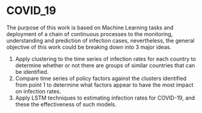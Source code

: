 # COVID_19

The purpose of this work is based on Machine Learning tasks and deployment of a chain of
continuous processes to the monitoring, understanding and prediction of infection cases, nevertheless, the general objective of this work could be breaking down into 3 major ideas.
1) Apply clustering to the time series of infection rates for each country to determine whether
or not there are groups of similar countries that can be identified.
2) Compare time series of policy factors against the clusters identified from point 1 to determine what factors appear to have the most impact on infection rates. 
3) Apply LSTM techniques to estimating infection rates for COVID-19, and these the effectiveness of such models. 
